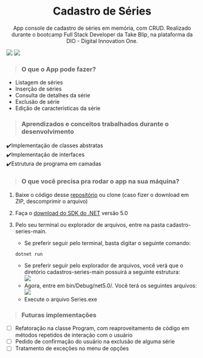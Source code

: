 <h1 align='center'>Cadastro de Séries</h1>
<p align='center'>App console de cadastro de séries em memória, com CRUD. Realizado durante o bootcamp Full Stack Developer da Take Blip, na plataforma da DIO - Digital Innovation One.</p>

<img src="https://img.shields.io/static/v1?label=csharp&message=.NET&color=<COLOR>&style=<STYLE>&logo=csharp"/>     <img src="https://img.shields.io/static/v1?label=version&message=v5.0.100&color=blue&style=<STYLE>&logo=dotnet"/>     

> <h3>O que o App pode fazer? </h3>

- Listagem de séries
- Inserção de séries
- Consulta de detalhes da série
- Exclusão de série
- Edição de características da série

> <h3>Aprendizados e conceitos trabalhados durante o desenvolvimento</h3>

   :heavy_check_mark:Implementação de classes abstratas</br>
   :heavy_check_mark:Implementação de interfaces</br>
   :heavy_check_mark:Estrutura de programa em camadas


> <h3>O que você precisa pra rodar o app na sua máquina?</h3>

1. Baixe o código desse <a href='https://github.com/eduperottoni/cadastro-series/tree/master'>repositório</a>  ou clone (caso fizer o download em ZIP, descomprimir o arquivo) 
2. Faça o <a href='https://dotnet.microsoft.com/download'>download do SDK do .NET</a> versão 5.0
3. Pelo seu terminal ou explorador de arquivos, entre na pasta cadastro-series-main. 
      - Se preferir seguir pelo terminal, basta digitar o seguinte comando:
  
       dotnet run
       
      - Se preferir seguir pelo explorador de arquivos, você verá que o diretório cadastros-series-main possuirá a seguinte estrutura: 
</br><img src='https://user-images.githubusercontent.com/69221498/122156890-4a04f600-ce40-11eb-898a-5781cbe3894c.png'></br>
      - Agora, entre em bin/Debug/net5.0/. Você terá os seguintes arquivos:
</br><img src='https://user-images.githubusercontent.com/69221498/122158189-93564500-ce42-11eb-820f-eac66f01d75a.png'></br>
      - Execute o arquivo Series.exe

> <h3>Futuras implementações</h3>
  
- [ ] Refatoração na classe Program, com reaproveitamento de código em métodos repetidos de interação com o usuário
- [ ] Pedido de confirmação do usuário na exclusão de alguma série
- [ ] Tratamento de exceções no menu de opções
